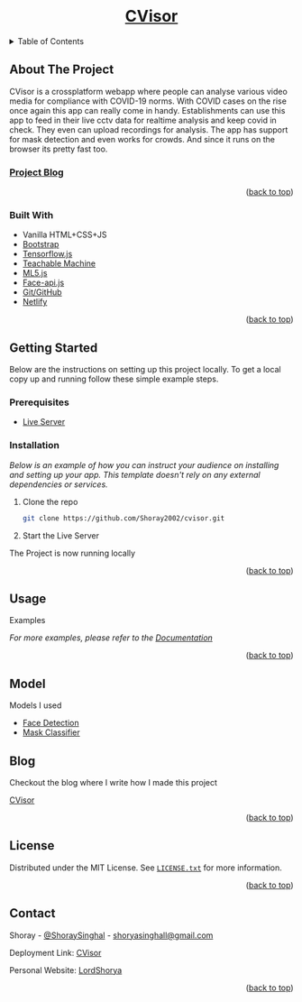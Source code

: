 <!-- PROJECT LOGO -->
<br />
<div align="center">
  <a href="https://cvisor.netlify.app/">
    <h1>CVisor</h1>
  </a>
</div>



<!-- TABLE OF CONTENTS -->
<details>
  <summary>Table of Contents</summary>
  <ol>
    <li>
      <a href="#about-the-project">About The Project</a>
      <ul>
        <li><a href="#built-with">Built With</a></li>
      </ul>
    </li>
    <li>
      <a href="#getting-started">Getting Started</a>
      <ul>
        <li><a href="#prerequisites">Prerequisites</a></li>
        <li><a href="#installation">Installation</a></li>
      </ul>
    </li>
    <li><a href="#usage">Usage</a></li>
    <li><a href="#model">Model</a></li>
    <li><a href="#blog">Blog</a></li>
    <li><a href="#license">License</a></li>
    <li><a href="#contact">Contact</a></li>
  </ol>
</details>



<!-- ABOUT THE PROJECT -->
## About The Project
CVisor is a crossplatform webapp where people can analyse various video media for compliance with COVID-19 norms. With COVID cases on the rise once again this app can really come in handy.
Establishments can use this app to feed in their live cctv data for realtime analysis and keep covid in check.
They even can upload recordings for analysis.
The app has support for mask detection and even works for crowds.
And since it runs on the browser its pretty fast too.

### [Project Blog](https://dev.to/shoray2002/cvisor-using-computer-vision-to-stop-covid-19-10ka)

<p align="right">(<a href="#top">back to top</a>)</p>



### Built With

* Vanilla HTML+CSS+JS
* [Bootstrap](https://getbootstrap.com/)
* [Tensorflow.js](https://www.tensorflow.org/js)
* [Teachable Machine](https://teachablemachine.withgoogle.com/)
* [ML5.js](https://ml5js.org/)
* [Face-api.js](https://justadudewhohacks.github.io/face-api.js/docs/index.html)
* [Git/GitHub](https://github.com/)
* [Netlify](https://www.netlify.com/)

<p align="right">(<a href="#top">back to top</a>)</p>



<!-- GETTING STARTED -->
## Getting Started
Below are the instructions on setting up this project locally.
To get a local copy up and running follow these simple example steps.

### Prerequisites
* [Live Server](https://www.youtube.com/watch?v=_wue59ldqMg) 

### Installation

_Below is an example of how you can instruct your audience on installing and setting up your app. This template doesn't rely on any external dependencies or services._

1. Clone the repo
   ```sh
   git clone https://github.com/Shoray2002/cvisor.git
   ```
2. Start the Live Server
  
  The Project is now running locally

<p align="right">(<a href="#top">back to top</a>)</p>



<!-- USAGE EXAMPLES -->
## Usage
Examples 

_For more examples, please refer to the [Documentation](https://example.com)_

<p align="right">(<a href="#top">back to top</a>)</p>

## Model
Models I used
- [Face Detection](https://github.com/justadudewhohacks/face-api.js-models/tree/master/ssd_mobilenetv1)
- [Mask Classifier](https://teachablemachine.withgoogle.com/models/wJeEWVm8t/)

## Blog 
Checkout the blog where I write how I made this project 

[CVisor](https://dev.to/shoray2002/cvisor-using-computer-vision-to-stop-covid-19-10ka)

<p align="right">(<a href="#top">back to top</a>)</p>

<!-- LICENSE -->
## License

Distributed under the MIT License. See [`LICENSE.txt`](/LICENSE.txt) for more information.

<p align="right">(<a href="#top">back to top</a>)</p>

<!-- CONTACT -->
## Contact

Shoray - [@ShoraySinghal](https://twitter.com/ShoraySinghal) - shoryasinghall@gmail.com

Deployment Link: [CVisor](https://cvisor.netlify.app/)

Personal Website: [LordShorya](lordshoray.is-a.dev)

<p align="right">(<a href="#top">back to top</a>)</p>



